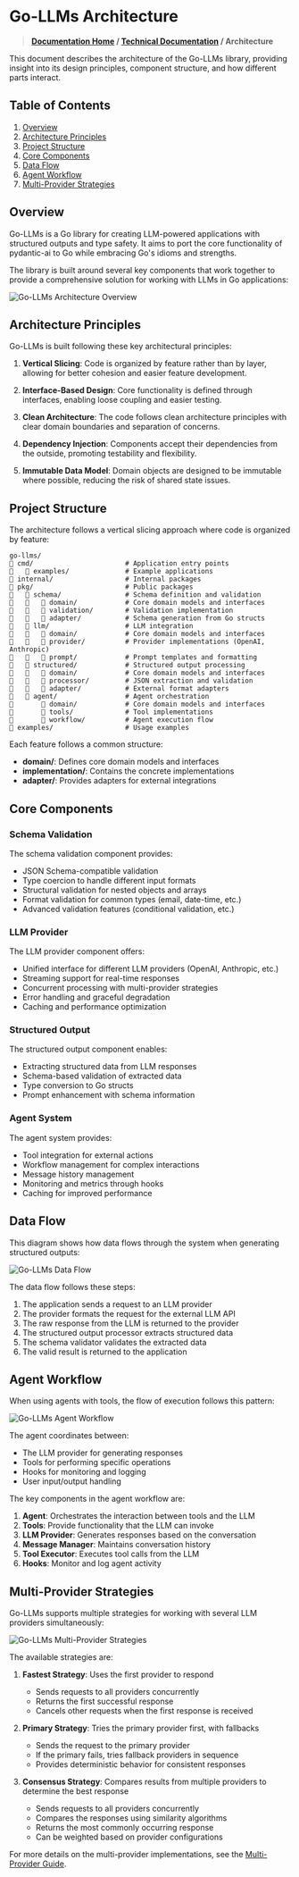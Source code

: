# Go-LLMs Architecture

> **[Documentation Home](/REFERENCE.md) / [Technical Documentation](/docs/technical/) / Architecture**

This document describes the architecture of the Go-LLMs library, providing insight into its design principles, component structure, and how different parts interact.

## Table of Contents

1. [Overview](#overview)
2. [Architecture Principles](#architecture-principles)
3. [Project Structure](#project-structure)
4. [Core Components](#core-components)
5. [Data Flow](#data-flow)
6. [Agent Workflow](#agent-workflow)
7. [Multi-Provider Strategies](#multi-provider-strategies)

## Overview

Go-LLMs is a Go library for creating LLM-powered applications with structured outputs and type safety. It aims to port the core functionality of pydantic-ai to Go while embracing Go's idioms and strengths.

The library is built around several key components that work together to provide a comprehensive solution for working with LLMs in Go applications:

![Go-LLMs Architecture Overview](/docs/images/architecture_overview.svg)

## Architecture Principles

Go-LLMs is built following these key architectural principles:

1. **Vertical Slicing**: Code is organized by feature rather than by layer, allowing for better cohesion and easier feature development.

2. **Interface-Based Design**: Core functionality is defined through interfaces, enabling loose coupling and easier testing.

3. **Clean Architecture**: The code follows clean architecture principles with clear domain boundaries and separation of concerns.

4. **Dependency Injection**: Components accept their dependencies from the outside, promoting testability and flexibility.

5. **Immutable Data Model**: Domain objects are designed to be immutable where possible, reducing the risk of shared state issues.

## Project Structure

The architecture follows a vertical slicing approach where code is organized by feature:

```
go-llms/
   cmd/                       # Application entry points
      examples/              # Example applications
   internal/                  # Internal packages
   pkg/                       # Public packages
      schema/                # Schema definition and validation
         domain/            # Core domain models and interfaces
         validation/        # Validation implementation
         adapter/           # Schema generation from Go structs
      llm/                   # LLM integration
         domain/            # Core domain models and interfaces
         provider/          # Provider implementations (OpenAI, Anthropic)
         prompt/            # Prompt templates and formatting
      structured/            # Structured output processing
         domain/            # Core domain models and interfaces
         processor/         # JSON extraction and validation
         adapter/           # External format adapters
      agent/                 # Agent orchestration
          domain/            # Core domain models and interfaces
          tools/             # Tool implementations
          workflow/          # Agent execution flow
   examples/                  # Usage examples
```

Each feature follows a common structure:
- **domain/**: Defines core domain models and interfaces
- **implementation/**: Contains the concrete implementations
- **adapter/**: Provides adapters for external integrations

## Core Components

### Schema Validation

The schema validation component provides:
- JSON Schema-compatible validation
- Type coercion to handle different input formats
- Structural validation for nested objects and arrays
- Format validation for common types (email, date-time, etc.)
- Advanced validation features (conditional validation, etc.)

### LLM Provider

The LLM provider component offers:
- Unified interface for different LLM providers (OpenAI, Anthropic, etc.)
- Streaming support for real-time responses
- Concurrent processing with multi-provider strategies
- Error handling and graceful degradation
- Caching and performance optimization

### Structured Output

The structured output component enables:
- Extracting structured data from LLM responses
- Schema-based validation of extracted data
- Type conversion to Go structs
- Prompt enhancement with schema information

### Agent System

The agent system provides:
- Tool integration for external actions
- Workflow management for complex interactions
- Message history management
- Monitoring and metrics through hooks
- Caching for improved performance

## Data Flow

This diagram shows how data flows through the system when generating structured outputs:

![Go-LLMs Data Flow](/docs/images/data_flow.svg)

The data flow follows these steps:

1. The application sends a request to an LLM provider
2. The provider formats the request for the external LLM API
3. The raw response from the LLM is returned to the provider
4. The structured output processor extracts structured data
5. The schema validator validates the extracted data
6. The valid result is returned to the application

## Agent Workflow

When using agents with tools, the flow of execution follows this pattern:

![Go-LLMs Agent Workflow](/docs/images/agent_workflow.svg)

The agent coordinates between:
- The LLM provider for generating responses
- Tools for performing specific operations
- Hooks for monitoring and logging
- User input/output handling

The key components in the agent workflow are:

1. **Agent**: Orchestrates the interaction between tools and the LLM
2. **Tools**: Provide functionality that the LLM can invoke
3. **LLM Provider**: Generates responses based on the conversation
4. **Message Manager**: Maintains conversation history
5. **Tool Executor**: Executes tool calls from the LLM
6. **Hooks**: Monitor and log agent activity

## Multi-Provider Strategies

Go-LLMs supports multiple strategies for working with several LLM providers simultaneously:

![Go-LLMs Multi-Provider Strategies](/docs/images/multi_provider.svg)

The available strategies are:

1. **Fastest Strategy**: Uses the first provider to respond
   - Sends requests to all providers concurrently
   - Returns the first successful response
   - Cancels other requests when the first response is received

2. **Primary Strategy**: Tries the primary provider first, with fallbacks
   - Sends the request to the primary provider
   - If the primary fails, tries fallback providers in sequence
   - Provides deterministic behavior for consistent responses

3. **Consensus Strategy**: Compares results from multiple providers to determine the best response
   - Sends requests to all providers concurrently
   - Compares the responses using similarity algorithms
   - Returns the most commonly occurring response
   - Can be weighted based on provider configurations

For more details on the multi-provider implementations, see the [Multi-Provider Guide](/docs/user-guide/multi-provider.md).